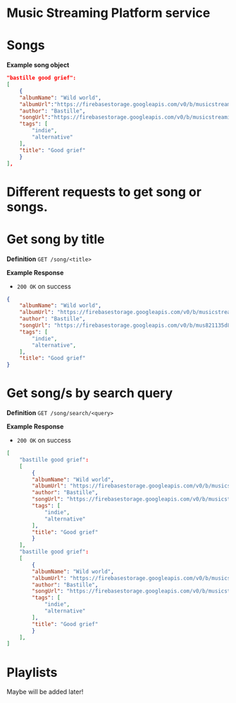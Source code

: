 # Music Streaming Platform service

Songs
======

**Example song object**
```json
"bastille good grief": 
[
    {
    "albumName": "Wild world",
    "albumUrl":"https://firebasestorage.googleapis.com/v0/b/musicstreamingplatfor.appspot.com/o/Album%20covers%2Fwild%20world%20cover.jpegalt=media&token=fe3e5aca-5fa9-41dc-b917-31c4ccc1b678",
    "author": "Bastille",
    "songUrl":"https://firebasestorage.googleapis.com/v0/b/musicstreamingplatfor.appspot.com/o/Music%2F01.%20Good%20Grief.opus?alt=mediatoken=3a8cb9dd-7b8d-472d-b6e8-66c7821135d8",
    "tags": [
        "indie",
        "alternative"
    ],
    "title": "Good grief"
    }
],
```

# Different requests to get song or songs.

# Get song by title
**Definition**
`GET /song/<title>`

**Example Response**
* `200 OK` on success
```json
{
    "albumName": "Wild world",
    "albumUrl": "https://firebasestorage.googleapis.com/v0/b/musicstreamingplatform.appspot.com/o/Album%20covers%2Fwild%20world%20cover.jpeg?fea-5fa9-41dc-b917-31c4ccc1b678",
    "author": "Bastille",
    "songUrl": "https://firebasestorage.googleapis.com/v0/b/mus821135d8",
    "tags": [
        "indie",
        "alternative",
    ],
    "title": "Good grief"
}
```

# Get song/s by search query
**Definition**
`GET /song/search/<query>`

**Example Response**
* `200 OK` on success
```json
[
    "bastille good grief": 
    [
        {
        "albumName": "Wild world",
        "albumUrl": "https://firebasestorage.googleapis.com/v0/b/musicstreamingplatform.appspot.com/o/Album%20covers%2Fwild%20world%20cover.jpeg?alt=media&token=fe3e5aca-5fa9-41dc-b917-31c4ccc1b678",
        "author": "Bastille",
        "songUrl": "https://firebasestorage.googleapis.com/v0/b/musicstreamingplatform.appspot.com/o/Music%2F01.%20Good%20Grief.opus?alt=media&token=3a8cb9dd-7b8d-472d-b6e8-66c7821135d8",
        "tags": [
            "indie",
            "alternative"
        ],
        "title": "Good grief"
        }
    ],
    "bastille good grief": 
    [
        {
        "albumName": "Wild world",
        "albumUrl": "https://firebasestorage.googleapis.com/v0/b/musicstreamingplatform.appspot.com/o/Album%20covers%2Fwild%20world%20cover.jpeg?alt=media&token=fe3e5aca-5fa9-41dc-b917-31c4ccc1b678",
        "author": "Bastille",
        "songUrl": "https://firebasestorage.googleapis.com/v0/b/musicstreamingplatform.appspot.com/o/Music%2F01.%20Good%20Grief.opus?alt=media&token=3a8cb9dd-7b8d-472d-b6e8-66c7821135d8",
        "tags": [
            "indie",
            "alternative"
        ],
        "title": "Good grief"
        }
    ],
]
```

Playlists
=========
Maybe will be added later!
